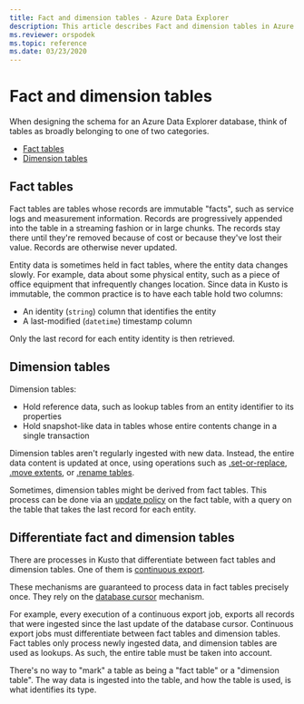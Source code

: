 ```yaml
---
title: Fact and dimension tables - Azure Data Explorer
description: This article describes Fact and dimension tables in Azure Data Explorer.
ms.reviewer: orspodek
ms.topic: reference
ms.date: 03/23/2020
---
```

# Fact and dimension tables

When designing the schema for an Azure Data Explorer database, think of tables as broadly belonging to one of two categories.
* [Fact tables](https://en.wikipedia.org/wiki/Fact_table)
* [Dimension tables](https://en.wikipedia.org/wiki/Dimension_(data_warehouse)#Dimension_table)

## Fact tables
Fact tables are tables whose records are immutable "facts", such as service logs
and measurement information. Records are progressively appended into the table
in a streaming fashion or in large chunks. The records stay there until they're removed because of cost or because they've lost their value. Records are otherwise never updated.

Entity data is sometimes held in fact tables, where the entity data changes slowly. For example, data about some physical entity, such as a piece of office equipment that infrequently changes location.
Since data in Kusto is immutable, the common practice is to have each table hold two columns:
* An identity (`string`) column that identifies the entity
* A last-modified (`datetime`) timestamp column

Only the last record for each entity identity is then retrieved.

## Dimension tables
Dimension tables:
* Hold reference data, such as lookup tables from an entity identifier to its properties
* Hold snapshot-like data in tables whose entire contents change in a single transaction

Dimension tables aren't regularly ingested with new data. Instead, the entire data content is updated at once, using operations such as [.set-or-replace](../management/data-ingestion/ingest-from-query.md), [.move extents](../management/move-extents.md), or [.rename tables](../management/rename-table-command.md).

Sometimes, dimension tables might be derived from fact tables. This process can be done via an [update policy](../management/update-policy.md) on the fact table, with a query on the table that takes the last record for each entity.

## Differentiate fact and dimension tables

There are processes in Kusto that differentiate between fact tables and dimension tables. 
One of them is [continuous export](../management/data-export/continuous-data-export.md).

These mechanisms are guaranteed to process data in fact tables precisely once. 
They rely on the [database cursor](../management/database-cursor.md) mechanism.

For example, every execution of a continuous export job, exports all records that were ingested since the last update of the database cursor. Continuous export jobs must differentiate between fact tables and dimension tables. Fact tables only process newly ingested data, and dimension tables are used as lookups. As such, the entire table must be taken into account.

There's no way to "mark" a table as being a "fact table" or a "dimension table".
The way data is ingested into the table, and how the table is used, is what identifies its type.